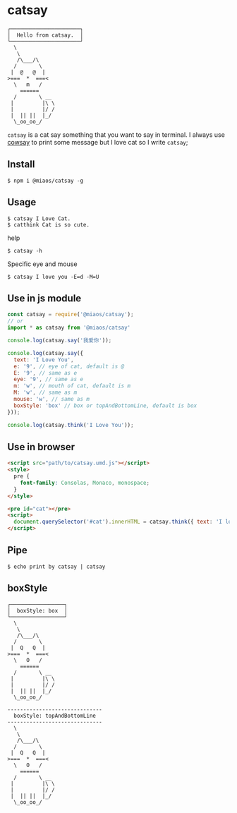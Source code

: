 # catsay

```
┌──────────────────────┐
│  Hello from catsay.  │
└──────────────────────┘
  \
   \
   /\___/\
  /       \
 |  @   @  |
>===  *  ===<
  \   m   /
    ======
  /       \ __
 |         |\ \
 |         |/ /
 |  || ||  |_/
  \_oo_oo_/
```

`catsay` is a cat say something that you want to say in terminal. I always use [cowsay](https://github.com/piuccio/cowsay) to print some message but I love cat so I write `catsay`;

## Install
```
$ npm i @miaos/catsay -g
```

## Usage
```
$ catsay I Love Cat.
$ catthink Cat is so cute.
```

help
```
$ catsay -h
```

Specific eye and mouse
```
$ catsay I love you -E=d -M=U
```

## Use in js module
```javascript
const catsay = require('@miaos/catsay');
// or
import * as catsay from '@miaos/catsay'

console.log(catsay.say('我爱你'));

console.log(catsay.say({
  text: 'I Love You',
  e: '9', // eye of cat, default is @
  E: '9', // same as e
  eye: '9', // same as e
  m: 'w', // mouth of cat, default is m
  M: 'w', // same as m
  mouse: 'w', // same as m
  boxStyle: 'box' // box or topAndBottomLine, default is box
}));

console.log(catsay.think('I Love You'));
```

## Use in browser
```html
<script src="path/to/catsay.umd.js"></script>
<style>
  pre {
    font-family: Consolas, Monaco, monospace;
  }
</style>

<pre id="cat"></pre>
<script>
  document.querySelector('#cat').innerHTML = catsay.think({ text: 'I love you.', boxStyle: 'topAndBottomLine' });
</script>

```

## Pipe
```
$ echo print by catsay | catsay
```

## boxStyle
```
┌─────────────────┐
│  boxStyle: box  │
└─────────────────┘
  \
   \
   /\___/\
  /       \
 |  ️Q   ️Q  |
>===  *  ===<
  \   O   /
    ======
  /       \ __
 |         |\ \
 |         |/ /
 |  || ||  |_/
  \_oo_oo_/

------------------------------
  boxStyle: topAndBottomLine  
------------------------------
  \
   \
   /\___/\
  /       \
 |  ️Q   ️Q  |
>===  *  ===<
  \   O   /
    ======
  /       \ __
 |         |\ \
 |         |/ /
 |  || ||  |_/
  \_oo_oo_/
```


